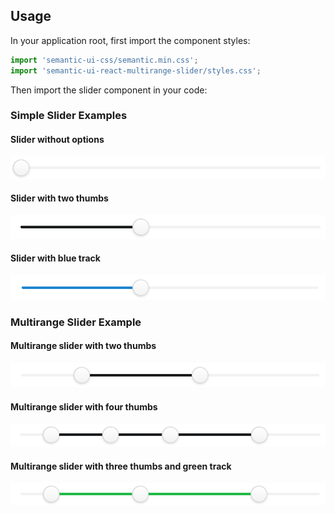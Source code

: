## Usage

In your application root, first import the component styles:

```jsx
import 'semantic-ui-css/semantic.min.css';
import 'semantic-ui-react-multirange-slider/styles.css';
```

Then import the slider component in your code:

<? @source {jsx} example.jsx ?>

### Simple Slider Examples

#### Slider without options

![Example image of simple slider without options](/docs/example-simple-1.png)

<? @source {jsx} example-simple-1.jsx ?>

#### Slider with two thumbs

![Example image of simple slider with value set](/docs/example-simple-2.png)

<? @source {jsx} example-simple-2.jsx ?>

#### Slider with blue track

![Example image of simple slider with blue track](/docs/example-simple-3.png)

<? @source {jsx} example-simple-3.jsx ?>

### Multirange Slider Example

#### Multirange slider with two thumbs

![Example image of multirange slider with two thumbs](/docs/example-multi-1.png)

<? @source {jsx} example-multi-1.jsx ?>

#### Multirange slider with four thumbs

![Example image of multirange slider with four thumbs](/docs/example-multi-2.png)

<? @source {jsx} example-multi-2.jsx ?>

#### Multirange slider with three thumbs and green track

![Example image of multirange slider with three thumbs and green track](/docs/example-multi-3.png)

<? @source {jsx} example-multi-3.jsx ?>
